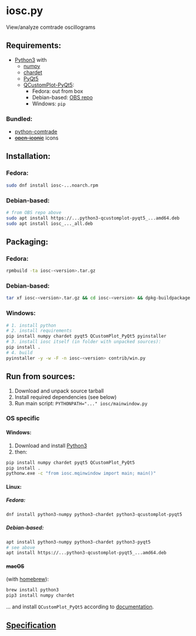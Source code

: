 # iosc.py

View/analyze comtrade oscillograms

## Requirements:
- [Python3](https://www.python.org/) with
  - [numpy](https://numpy.org/)
  - [chardet](https://github.com/chardet/chardet)
  - [PyQt5](https://www.riverbankcomputing.com/software/pyqt/)
  - [QCustomPlot-PyQt5](https://pypi.org/project/QCustomPlot-PyQt5/):
     * Fedora: out from box
     * Debian-based: [OBS repo](https://build.opensuse.org/package/show/home:sergeyopensuse:gpxviewer/python-qcustomplot-pyqt)
     * Windows: `pip`

### Bundled:
- [python-comtrade](https://github.com/dparrini/python-comtrade)
- [~~open-iconic~~](https://github.com/iconic/open-iconic) icons

## Installation:
### Fedora:

```sh
sudo dnf install iosc-...noarch.rpm
```

### Debian-based:

```sh
# from OBS repo above
sudo apt install https://...python3-qcustomplot-pyqt5_...amd64.deb
sudo apt install iosc_..._all.deb
```

## Packaging:

### Fedora:

```sh
rpmbuild -ta iosc-<version>.tar.gz
```

### Debian-based:

```sh
tar xf iosc-<version>.tar.gz && cd iosc-<version> && dpkg-buildpackage
```

### Windows:

```sh
# 1. install python
# 2. install requirements
pip install numpy chardet pyqt5 QCustomPlot_PyQt5 pyinstaller
# 3. install iosc itself (in folder with unpacked sources):
pip install .
# 4. build
pyinstaller -y -w -F -n iosc-<version> contrib/win.py
```

## Run from sources:

1. Download and unpack source tarball
2. Install required dependencies (see below)
3. Run main script: `PYTHONPATH="..." iosc/mainwindow.py`

### OS specific
#### Windows:

1. Download and install [Python3](https://www.python.org/downloads/windows/)
2. then:

```cmd
pip install numpy chardet pyqt5 QCustomPlot_PyQt5
pip install .
pythonw.exe -c "from iosc.mqinwindow import main; main()"
```

#### Linux:
##### Fedora:

```sh
dnf install python3-numpy python3-chardet python3-qcustomplot-pyqt5
```

##### Debian-based:

```sh
apt install python3-numpy python3-chardet python3-pyqt5
# see above
apt install https://...python3-qcustomplot-pyqt5_...amd64.deb
```

#### ~~macOS~~

(with [homebrew](https://brew.sh/)):

```sh
brew install python3
pip3 install numpy chardet
```

&hellip; and install `QCustomPlot_PyQt5` according to [documentation](https://github.com/salsergey/QCustomPlot-PyQt#macos).

## [Specification](https://github.com/michDaven/AbScan-TechReq)
